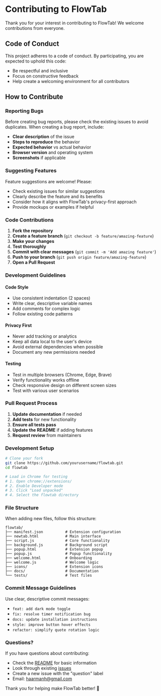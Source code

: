 # Contributing to FlowTab

Thank you for your interest in contributing to FlowTab! We welcome contributions from everyone.

## Code of Conduct

This project adheres to a code of conduct. By participating, you are expected to uphold this code:

- Be respectful and inclusive
- Focus on constructive feedback
- Help create a welcoming environment for all contributors

## How to Contribute

### Reporting Bugs

Before creating bug reports, please check the existing issues to avoid duplicates. When creating a bug report, include:

- **Clear description** of the issue
- **Steps to reproduce** the behavior
- **Expected behavior** vs actual behavior
- **Browser version** and operating system
- **Screenshots** if applicable

### Suggesting Features

Feature suggestions are welcome! Please:

- Check existing issues for similar suggestions
- Clearly describe the feature and its benefits
- Consider how it aligns with FlowTab's privacy-first approach
- Provide mockups or examples if helpful

### Code Contributions

1. **Fork the repository**
2. **Create a feature branch** (`git checkout -b feature/amazing-feature`)
3. **Make your changes**
4. **Test thoroughly**
5. **Commit with clear messages** (`git commit -m 'Add amazing feature'`)
6. **Push to your branch** (`git push origin feature/amazing-feature`)
7. **Open a Pull Request**

### Development Guidelines

#### Code Style
- Use consistent indentation (2 spaces)
- Write clear, descriptive variable names
- Add comments for complex logic
- Follow existing code patterns

#### Privacy First
- Never add tracking or analytics
- Keep all data local to the user's device
- Avoid external dependencies when possible
- Document any new permissions needed

#### Testing
- Test in multiple browsers (Chrome, Edge, Brave)
- Verify functionality works offline
- Check responsive design on different screen sizes
- Test with various user scenarios

### Pull Request Process

1. **Update documentation** if needed
2. **Add tests** for new functionality
3. **Ensure all tests pass**
4. **Update the README** if adding features
5. **Request review** from maintainers

### Development Setup

```bash
# Clone your fork
git clone https://github.com/yourusername/flowtab.git
cd flowtab

# Load in Chrome for testing
# 1. Open chrome://extensions/
# 2. Enable Developer mode
# 3. Click "Load unpacked"
# 4. Select the flowtab directory
```

### File Structure

When adding new files, follow this structure:

```
flowtab/
├── manifest.json          # Extension configuration
├── newtab.html            # Main interface
├── script.js              # Core functionality
├── background.js          # Background script
├── popup.html             # Extension popup
├── popup.js               # Popup functionality
├── welcome.html           # Onboarding
├── welcome.js             # Welcome logic
├── icons/                 # Extension icons
├── docs/                  # Documentation
└── tests/                 # Test files
```

### Commit Message Guidelines

Use clear, descriptive commit messages:

- `feat: add dark mode toggle`
- `fix: resolve timer notification bug`
- `docs: update installation instructions`
- `style: improve button hover effects`
- `refactor: simplify quote rotation logic`

### Questions?

If you have questions about contributing:

- Check the [README](README.md) for basic information
- Look through existing [issues](https://github.com/haarmanh/flowtab/issues)
- Create a new issue with the "question" label
- Email: haarmanh@gmail.com

Thank you for helping make FlowTab better! 🚀
